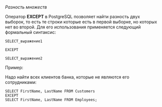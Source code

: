 *Разность множеств*

Оператор **EXCEPT** в PostgreSQL позволяет найти разность двух выборок, то есть те строки которые есть в первой выборке, но которых нет во второй. Для его использования применяется следующий формальный синтаксис:

	SELECT_выражение1
	
	EXCEPT
	
	SELECT_выражение2

Пример:

Надо найти всех клиентов банка, которые не являются его сотрудниками:

	SELECT FirstName, LastName FROM Customers  
	EXCEPT  
	SELECT FirstName, LastName FROM Employees;